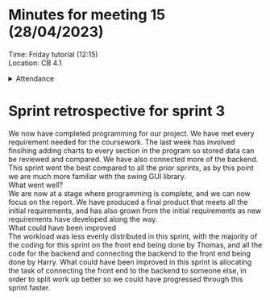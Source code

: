 # Minutes for meeting 15 (28/04/2023)
Time: Friday tutorial (12:15) <br>
Location: CB 4.1

<details><summary>Attendance</summary><p>
  
  - Alexander Agafonov	
  - Thomas Canning	
  - Artiom Casian	
  - ~Arthur	Chen~
  - Alex Clarke
  - Harry Crane

</p></details>

# Sprint retrospective for sprint 3

We now have completed programming for our project. We have met every requirement needed for the coursework. The last week has involved finsihing adding
charts to every section in the program so stored data can be reviewed and compared. We have also connected more of the backend. This sprint went the best
compared to all the prior sprints, as by this point we are much more familiar with the swing GUI library. 
<br>
What went well?<br>
We are now at a stage where programming is complete, and we can now focus on the report. We have produced a final product that meets all the initial requirements,
and has also grown from the initial requirements as new requirements have developed along the way.
<br>
What could have been improved<br>
The workload was less evenly distributed in this sprint, with the majority of the coding for this sprint on the front end being done by Thomas, and all the code for the backend and connecting
the backend to the front end being done by Harry. What could have been improved in this sprint is allocating the task of connecting the front end to the backend to someone else, in order to split work
up better so we could have progressed through this sprint faster.




